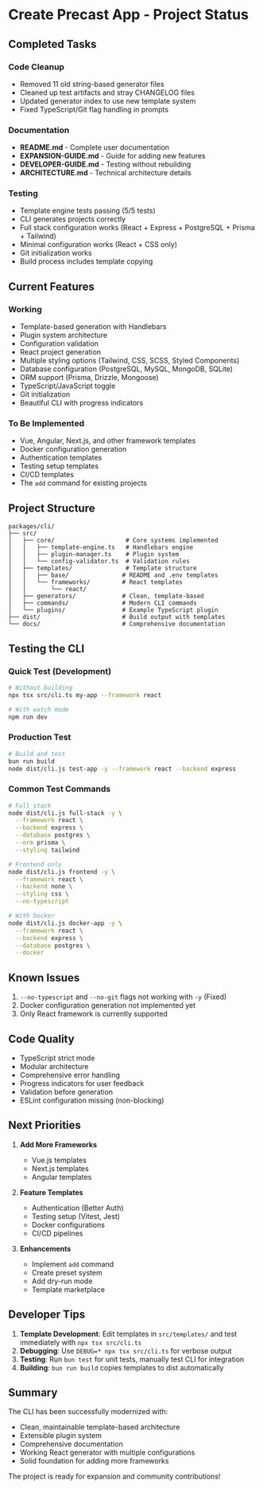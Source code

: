 # Create Precast App - Project Status

## Completed Tasks

### Code Cleanup

- Removed 11 old string-based generator files
- Cleaned up test artifacts and stray CHANGELOG files
- Updated generator index to use new template system
- Fixed TypeScript/Git flag handling in prompts

### Documentation

- **README.md** - Complete user documentation
- **EXPANSION-GUIDE.md** - Guide for adding new features
- **DEVELOPER-GUIDE.md** - Testing without rebuilding
- **ARCHITECTURE.md** - Technical architecture details

### Testing

- Template engine tests passing (5/5 tests)
- CLI generates projects correctly
- Full stack configuration works (React + Express + PostgreSQL + Prisma + Tailwind)
- Minimal configuration works (React + CSS only)
- Git initialization works
- Build process includes template copying

## Current Features

### Working

- Template-based generation with Handlebars
- Plugin system architecture
- Configuration validation
- React project generation
- Multiple styling options (Tailwind, CSS, SCSS, Styled Components)
- Database configuration (PostgreSQL, MySQL, MongoDB, SQLite)
- ORM support (Prisma, Drizzle, Mongoose)
- TypeScript/JavaScript toggle
- Git initialization
- Beautiful CLI with progress indicators

### To Be Implemented

- Vue, Angular, Next.js, and other framework templates
- Docker configuration generation
- Authentication templates
- Testing setup templates
- CI/CD templates
- The `add` command for existing projects

## Project Structure

```
packages/cli/
├── src/
│   ├── core/                    # Core systems implemented
│   │   ├── template-engine.ts   # Handlebars engine
│   │   ├── plugin-manager.ts    # Plugin system
│   │   └── config-validator.ts  # Validation rules
│   ├── templates/               # Template structure
│   │   ├── base/               # README and .env templates
│   │   └── frameworks/         # React templates
│   │       └── react/
│   ├── generators/             # Clean, template-based
│   ├── commands/               # Modern CLI commands
│   └── plugins/                # Example TypeScript plugin
├── dist/                       # Build output with templates
└── docs/                       # Comprehensive documentation
```

## Testing the CLI

### Quick Test (Development)

```bash
# Without building
npx tsx src/cli.ts my-app --framework react

# With watch mode
npm run dev
```

### Production Test

```bash
# Build and test
bun run build
node dist/cli.js test-app -y --framework react --backend express
```

### Common Test Commands

```bash
# Full stack
node dist/cli.js full-stack -y \
  --framework react \
  --backend express \
  --database postgres \
  --orm prisma \
  --styling tailwind

# Frontend only
node dist/cli.js frontend -y \
  --framework react \
  --backend none \
  --styling css \
  --no-typescript

# With Docker
node dist/cli.js docker-app -y \
  --framework react \
  --backend express \
  --database postgres \
  --docker
```

## Known Issues

1. `--no-typescript` and `--no-git` flags not working with `-y` (Fixed)
2. Docker configuration generation not implemented yet
3. Only React framework is currently supported

## Code Quality

- TypeScript strict mode
- Modular architecture
- Comprehensive error handling
- Progress indicators for user feedback
- Validation before generation
- ESLint configuration missing (non-blocking)

## Next Priorities

1. **Add More Frameworks**
   - Vue.js templates
   - Next.js templates
   - Angular templates

2. **Feature Templates**
   - Authentication (Better Auth)
   - Testing setup (Vitest, Jest)
   - Docker configurations
   - CI/CD pipelines

3. **Enhancements**
   - Implement `add` command
   - Create preset system
   - Add dry-run mode
   - Template marketplace

## Developer Tips

1. **Template Development**: Edit templates in `src/templates/` and test immediately with `npx tsx src/cli.ts`
2. **Debugging**: Use `DEBUG=* npx tsx src/cli.ts` for verbose output
3. **Testing**: Run `bun test` for unit tests, manually test CLI for integration
4. **Building**: `bun run build` copies templates to dist automatically

## Summary

The CLI has been successfully modernized with:

- Clean, maintainable template-based architecture
- Extensible plugin system
- Comprehensive documentation
- Working React generator with multiple configurations
- Solid foundation for adding more frameworks

The project is ready for expansion and community contributions!